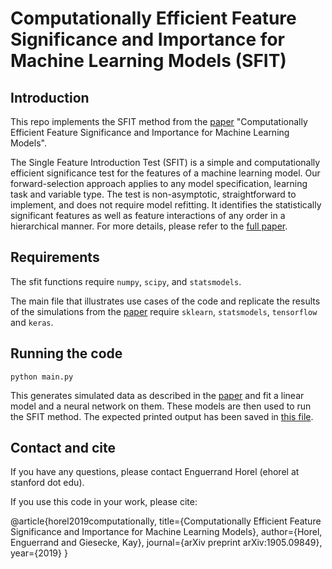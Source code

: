 # Computationally Efficient Feature Significance and Importance for Machine Learning Models (SFIT)

## Introduction

This repo implements the SFIT method from the
[paper](https://arxiv.org/pdf/1905.09849.pdf) "Computationally Efficient Feature Significance and Importance for
Machine Learning Models".

The Single Feature Introduction Test (SFIT) is a simple and computationally efficient significance test for the features
of a machine learning model. Our forward-selection approach applies to any model specification, learning task and
variable type. The test is non-asymptotic, straightforward to implement, and does not require model refitting.
It identifies the statistically significant features as well as feature interactions of any order in
a hierarchical manner.
For more details, please refer to the
[full paper](https://arxiv.org/pdf/1905.09849.pdf).

## Requirements

The sfit functions require
`numpy`, `scipy`, and `statsmodels`.

The main file that illustrates use cases of the code and replicate the results of the simulations from the
[paper](https://arxiv.org/pdf/1905.09849.pdf) require
`sklearn`, `statsmodels`, `tensorflow` and `keras`.


## Running the code

`python main.py`

This generates simulated data as described in the [paper](https://arxiv.org/pdf/1905.09849.pdf) and fit a linear
model and a neural network on them. These models are then used to run the SFIT method. The expected printed output has been
saved in [this file](./expected_output.txt).

## Contact and cite

If you have any questions, please contact Enguerrand Horel (ehorel at stanford dot edu).

If you use this code in your work, please cite:

@article{horel2019computationally,
  title={Computationally Efficient Feature Significance and Importance for Machine Learning Models},
  author={Horel, Enguerrand and Giesecke, Kay},
  journal={arXiv preprint arXiv:1905.09849},
  year={2019}
}
